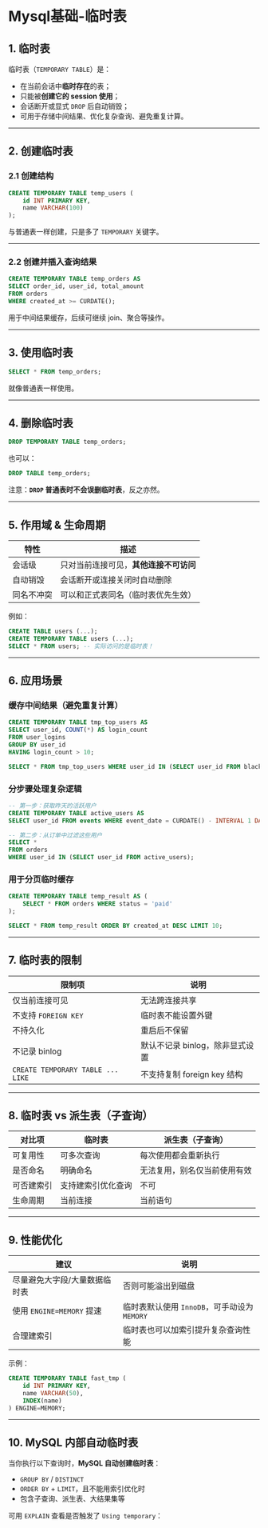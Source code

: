 # Mysql基础-临时表


## 1. 临时表

临时表（`TEMPORARY TABLE`）是：

- 在当前会话中**临时存在**的表；
- 只能被**创建它的 session 使用**；
- 会话断开或显式 `DROP` 后自动销毁；
- 可用于存储中间结果、优化复杂查询、避免重复计算。

---

## 2. 创建临时表

### 2.1 创建结构

```sql
CREATE TEMPORARY TABLE temp_users (
    id INT PRIMARY KEY,
    name VARCHAR(100)
);
```

与普通表一样创建，只是多了 `TEMPORARY` 关键字。

---

### 2.2 创建并插入查询结果

```sql
CREATE TEMPORARY TABLE temp_orders AS
SELECT order_id, user_id, total_amount
FROM orders
WHERE created_at >= CURDATE();
```

用于中间结果缓存，后续可继续 join、聚合等操作。

---

## 3. 使用临时表

```sql
SELECT * FROM temp_orders;
```

就像普通表一样使用。

---

## 4. 删除临时表

```sql
DROP TEMPORARY TABLE temp_orders;
```

也可以：

```sql
DROP TABLE temp_orders;
```

注意：**`DROP` 普通表时不会误删临时表**，反之亦然。

---

## 5. 作用域 & 生命周期

| 特性           | 描述                                  |
|----------------|----------------------------------------|
| 会话级         | 只对当前连接可见，**其他连接不可访问** |
| 自动销毁       | 会话断开或连接关闭时自动删除           |
| 同名不冲突     | 可以和正式表同名（临时表优先生效）     |

例如：

```sql
CREATE TABLE users (...);
CREATE TEMPORARY TABLE users (...);
SELECT * FROM users; -- 实际访问的是临时表！
```

---

## 6. 应用场景

### 缓存中间结果（避免重复计算）

```sql
CREATE TEMPORARY TABLE tmp_top_users AS
SELECT user_id, COUNT(*) AS login_count
FROM user_logins
GROUP BY user_id
HAVING login_count > 10;

SELECT * FROM tmp_top_users WHERE user_id IN (SELECT user_id FROM black_list);
```

### 分步骤处理复杂逻辑

```sql
-- 第一步：获取昨天的活跃用户
CREATE TEMPORARY TABLE active_users AS
SELECT user_id FROM events WHERE event_date = CURDATE() - INTERVAL 1 DAY;

-- 第二步：从订单中过滤这些用户
SELECT *
FROM orders
WHERE user_id IN (SELECT user_id FROM active_users);
```

### 用于分页临时缓存

```sql
CREATE TEMPORARY TABLE temp_result AS (
    SELECT * FROM orders WHERE status = 'paid'
);

SELECT * FROM temp_result ORDER BY created_at DESC LIMIT 10;
```

---

## 7. 临时表的限制

| 限制项                     | 说明                                       |
|----------------------------|--------------------------------------------|
| 仅当前连接可见             | 无法跨连接共享                             |
| 不支持 `FOREIGN KEY`       | 临时表不能设置外键                        |
| 不持久化                   | 重启后不保留                              |
| 不记录 binlog              | 默认不记录 binlog，除非显式设置           |
| `CREATE TEMPORARY TABLE ... LIKE` | 不支持复制 foreign key 结构             |

---

## 8. 临时表 vs 派生表（子查询）

| 对比项          | 临时表                          | 派生表（子查询）                |
|------------------|----------------------------------|--------------------------------|
| 可复用性        | 可多次查询                       | 每次使用都会重新执行            |
| 是否命名        | 明确命名                        | 无法复用，别名仅当前使用有效      |
| 可否建索引      | 支持建索引优化查询                  | 不可                            |
| 生命周期        | 当前连接                        | 当前语句                          |

---

## 9. 性能优化

| 建议                          | 说明                                       |
|-------------------------------|--------------------------------------------|
| 尽量避免大字段/大量数据临时表 | 否则可能溢出到磁盘                         |
| 使用 `ENGINE=MEMORY` 提速     | 临时表默认使用 `InnoDB`，可手动设为 `MEMORY` |
| 合理建索引                   | 临时表也可以加索引提升复杂查询性能         |

示例：

```sql
CREATE TEMPORARY TABLE fast_tmp (
    id INT PRIMARY KEY,
    name VARCHAR(50),
    INDEX(name)
) ENGINE=MEMORY;
```

---

## 10. MySQL 内部自动临时表

当你执行以下查询时，**MySQL 自动创建临时表**：

- `GROUP BY` / `DISTINCT`
- `ORDER BY` + `LIMIT`，且不能用索引优化时
- 包含子查询、派生表、大结果集等

可用 `EXPLAIN` 查看是否触发了 `Using temporary`：


